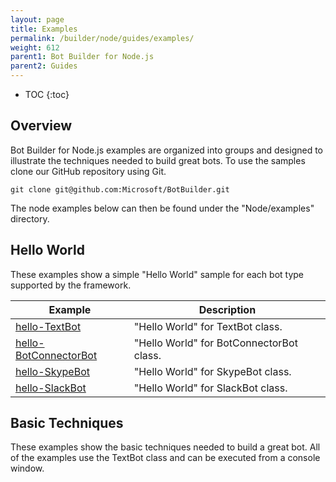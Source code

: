 ```yaml
---
layout: page
title: Examples
permalink: /builder/node/guides/examples/
weight: 612
parent1: Bot Builder for Node.js
parent2: Guides
---
```


* TOC
{:toc}

## Overview
Bot Builder for Node.js examples are organized into groups and designed to illustrate the techniques needed to build great bots. To use the samples clone our GitHub repository using Git.

    git clone git@github.com:Microsoft/BotBuilder.git

The node examples below can then be found under the "Node/examples" directory. 

## Hello World
These examples show a simple "Hello World" sample for each bot type supported by the framework. 

|**Example**     | **Description**                                   
| -------------------| ---------------------------------------------
|[hello-TextBot](https://github.com/Microsoft/BotBuilder/tree/master/Node/examples/hello-TextBot) | "Hello World" for TextBot class.      
|[hello-BotConnectorBot](https://github.com/Microsoft/BotBuilder/tree/master/Node/examples/hello-BotConnectorBot) | "Hello World" for BotConnectorBot class.  
|[hello-SkypeBot](https://github.com/Microsoft/BotBuilder/tree/master/Node/examples/hello-SkypeBot) | "Hello World" for SkypeBot class.
|[hello-SlackBot](https://github.com/Microsoft/BotBuilder/tree/master/Node/examples/hello-SlackBot) | "Hello World" for SlackBot class.

## Basic Techniques
These examples show the basic techniques needed to build a great bot. All of the examples use the TextBot class and can be executed from a console window. 

